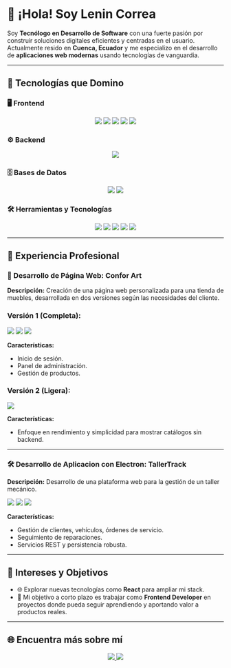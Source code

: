 # 👋 ¡Hola! Soy **Lenin Correa**

Soy **Tecnólogo en Desarrollo de Software** con una fuerte pasión por construir soluciones digitales eficientes y centradas en el usuario. Actualmente resido en **Cuenca, Ecuador** y me especializo en el desarrollo de **aplicaciones web modernas** usando tecnologías de vanguardia.

---

## 🚀 Tecnologías que Domino

### 🖥️ Frontend
<p align="center">
  <img src="https://img.shields.io/badge/Angular-%23DD0031?logo=angular&logoColor=white"/>
  <img src="https://img.shields.io/badge/HTML5-%23E34F26?logo=html5&logoColor=white"/>
  <img src="https://img.shields.io/badge/CSS3-%231572B6?logo=css3&logoColor=white"/>
  <img src="https://img.shields.io/badge/JavaScript-%23F7DF1E?logo=javascript&logoColor=black"/>
  <img src="https://img.shields.io/badge/TypeScript-%23007ACC?logo=typescript&logoColor=white"/>
</p>

### ⚙️ Backend
<p align="center">
  <img src="https://img.shields.io/badge/Spring-%236DB33F?logo=spring&logoColor=white"/>
</p>

### 🗄️ Bases de Datos
<p align="center">
  <img src="https://img.shields.io/badge/MySQL-%234479A1?logo=mysql&logoColor=white"/>
  <img src="https://img.shields.io/badge/MongoDB-%2303A24A?logo=mongodb&logoColor=white"/>
</p>

### 🛠️ Herramientas y Tecnologías
<p align="center">
  <img src="https://img.shields.io/badge/Git-%23F1502F?logo=git&logoColor=white"/>
  <img src="https://img.shields.io/badge/GitHub-%23121011?logo=github&logoColor=white"/>
  <img src="https://img.shields.io/badge/Docker-%2300A5D8?logo=docker&logoColor=white"/>
  <img src="https://img.shields.io/badge/Postman-%1d97c2?logo=postman&logoColor=white"/>
  <img src="https://img.shields.io/badge/trello-%2300A5D8?logo=trello&logoColor=white"/>
</p>

---

## 💼 Experiencia Profesional

### 🛒 Desarrollo de Página Web: Confor Art 
**Descripción:** Creación de una página web personalizada para una tienda de muebles, desarrollada en dos versiones según las necesidades del cliente.

### Versión 1 (Completa):
<p align="left">
  <img src="https://img.shields.io/badge/Angular-%23DD0031?logo=angular&logoColor=white"/>
  <img src="https://img.shields.io/badge/Spring-%236DB33F?logo=spring&logoColor=white"/>
  <img src="https://img.shields.io/badge/MySQL-%234479A1?logo=mysql&logoColor=white"/>
 </p>
 
  **Características:**
   - Inicio de sesión.
   - Panel de administración.
   - Gestión de productos.

### Versión 2 (Ligera):
<p align="left">
  <img src="https://img.shields.io/badge/Astro-%23FF5D00?logo=astro&logoColor=white"/>
</p>
    
  **Características:**
  - Enfoque en rendimiento y simplicidad para mostrar catálogos sin backend.

---

### 🛠️ Desarrollo de Aplicacion con Electron: TallerTrack 
**Descripción:** Desarrollo de una plataforma web para la gestión de un taller mecánico.
<p align="left">
  <img src="https://img.shields.io/badge/electron-%23007ACC?logo=electron&logoColor=white"/>
  <img src="https://img.shields.io/badge/Spring-%236DB33F?logo=spring&logoColor=white"/>
  <img src="https://img.shields.io/badge/MySQL-%234479A1?logo=mysql&logoColor=white"/>
 </p>

**Características:**
- Gestión de clientes, vehículos, órdenes de servicio.
- Seguimiento de reparaciones.
- Servicios REST y persistencia robusta.

---

## 🌱 Intereses y Objetivos

- 🌐 Explorar nuevas tecnologías como **React** para ampliar mi stack.
- 🎯 Mi objetivo a corto plazo es trabajar como **Frontend Developer** en proyectos donde pueda seguir aprendiendo y aportando valor a productos reales.

---

## 🌐 Encuentra más sobre mí

<p align="center">
  <a href="https://www.linkedin.com/in/lenin-correa-b496b5272/" target="_blank">
    <img src="https://img.shields.io/badge/LinkedIn-%230A66C2?logo=linkedin&logoColor=white"/>
  </a>
  <a href="https://github.com/x-jirox" target="_blank">
    <img src="https://img.shields.io/badge/GitHub-%23121011?logo=github&logoColor=white"/>
  </a>
</p>
